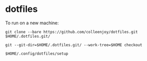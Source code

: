 # dotfiles
To run on a new machine:

```
git clone --bare https://github.com/colleenjoy/dotfiles.git $HOME/.dotfiles.git/

git --git-dir=$HOME/.dotfiles.git/ --work-tree=$HOME checkout

$HOME/.config/dotfiles/setup
```


